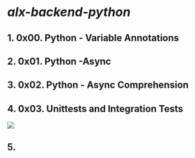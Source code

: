 # ***alx-backend-python***
## 1. 0x00. Python - Variable Annotations
## 2. 0x01. Python -Async
## 3. 0x02. Python - Async Comprehension
## 4. 0x03. Unittests and Integration Tests
![](	https://s3.amazonaws.com/alx-intranet.hbtn.io/uplo…0c19798f4625a4c2d0bdcbe51b487b96005254be0b59b6fe1)
## 5. 